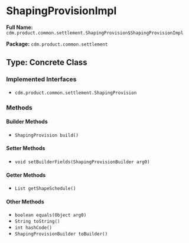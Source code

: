 # ShapingProvisionImpl

**Full Name:** `cdm.product.common.settlement.ShapingProvision$ShapingProvisionImpl`

**Package:** `cdm.product.common.settlement`

## Type: Concrete Class

### Implemented Interfaces

- `cdm.product.common.settlement.ShapingProvision`

### Methods

#### Builder Methods

- `ShapingProvision build()`

#### Setter Methods

- `void setBuilderFields(ShapingProvisionBuilder arg0)`

#### Getter Methods

- `List getShapeSchedule()`

#### Other Methods

- `boolean equals(Object arg0)`
- `String toString()`
- `int hashCode()`
- `ShapingProvisionBuilder toBuilder()`

